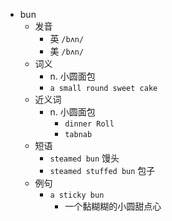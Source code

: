 - bun
  - 发音
    - 英 `/bʌn/`
    - 美 `/bʌn/`
  - 词义
    - n. 小圆面包
    - `a small round sweet cake`
  - 近义词
    - n. 小圆面包
      - `dinner Roll`
      - `tabnab`
  - 短语
    - `steamed bun` 馒头 
    - `steamed stuffed bun` 包子 
  - 例句
    - `a sticky bun`
      - 一个黏糊糊的小圆甜点心

